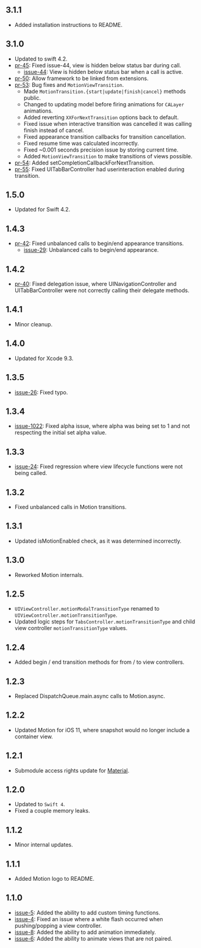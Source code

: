 ## 3.1.1

* Added installation instructions to README.

## 3.1.0

- Updated to swift 4.2.
- [pr-45](https://github.com/CosmicMind/Motion/pull/45): Fixed issue-44, view is hidden below status bar during call.
  - [issue-44](https://github.com/CosmicMind/Motion/issues/44): View is hidden below status bar when a call is active.
- [pr-50](https://github.com/CosmicMind/Motion/pull/50): Allow framework to be linked from extensions.
- [pr-53](https://github.com/CosmicMind/Motion/pull/53): Bug fixes and `MotionViewTransition`.
  - Made `MotionTransition.{start|update|finish|cancel}` methods public.
  - Changed to updating model before firing animations for `CALayer` animations.
  - Added reverting `XXForNextTransition` options back to default.
  - Fixed issue when interactive transition was cancelled it was calling finish instead of cancel.
  - Fixed appearance transition callbacks for transition cancellation.
  - Fixed resume time was calculated incorrectly.
  - Fixed ~0.001 seconds precision issue by storing current time.
  - Added `MotionViewTransition` to make transitions of views possible.
- [pr-54](https://github.com/CosmicMind/Motion/pull/54): Added setCompletionCallbackForNextTransition.
- [pr-55](https://github.com/CosmicMind/Motion/pull/55): Fixed UITabBarController had userinteraction enabled during transition.

## 1.5.0

* Updated for Swift 4.2.

## 1.4.3

* [pr-42](https://github.com/CosmicMind/Motion/pull/42): Fixed unbalanced calls to begin/end appearance transitions.
  * [issue-29](https://github.com/CosmicMind/Motion/issues/29): Unbalanced calls to begin/end appearance.

## 1.4.2

* [pr-40](https://github.com/CosmicMind/Motion/pull/40): Fixed delegation issue, where UINavigationController and UITabBarController were not correctly calling their delegate methods.

## 1.4.1

* Minor cleanup.

## 1.4.0

* Updated for Xcode 9.3. 

## 1.3.5

* [issue-26](https://github.com/CosmicMind/Motion/issues/26): Fixed typo. 

## 1.3.4

* [issue-1022](https://github.com/CosmicMind/Material/issues/1022): Fixed alpha issue, where alpha was being set to 1 and not respecting the initial set alpha value.

## 1.3.3

* [issue-24](https://github.com/CosmicMind/Motion/issues/24): Fixed regression where view lifecycle functions were not being called.

## 1.3.2

* Fixed unbalanced calls in Motion transitions.

## 1.3.1

* Updated isMotionEnabled check, as it was determined incorrectly. 

## 1.3.0

* Reworked Motion internals.

## 1.2.5

* `UIViewController.motionModalTransitionType` renamed to `UIViewController.motionTransitionType`.
* Updated logic steps for `TabsController.motionTransitionType` and child view controller `motionTransitionType` values.

## 1.2.4

* Added begin / end transition methods for from / to view controllers.

## 1.2.3

* Replaced DispatchQueue.main.async calls to Motion.async.

## 1.2.2

* Updated Motion for iOS 11, where snapshot would no longer include a container view.

## 1.2.1

* Submodule access rights update for [Material](https://github.com/CosmicMind/Material).

## 1.2.0

* Updated to `Swift 4`.
* Fixed a couple memory leaks.

## 1.1.2

* Minor internal updates.

## 1.1.1

* Added Motion logo to README.

## 1.1.0

* [issue-5](https://github.com/CosmicMind/Motion/issues/5): Added the ability to add custom timing functions.
* [issue-4](https://github.com/CosmicMind/Motion/issues/4): Fixed an issue where a white flash occurred when pushing/popping a view controller.
* [issue-8](https://github.com/CosmicMind/Motion/issues/8): Added the ability to add animation immediately.
* [issue-6](https://github.com/CosmicMind/Motion/issues/6): Added the ability to animate views that are not paired.
